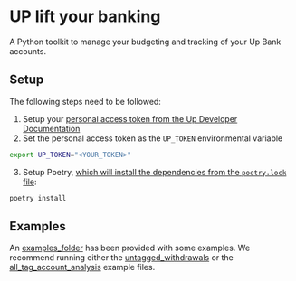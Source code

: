 # UP lift your banking


A Python toolkit to manage your budgeting and tracking of your Up Bank accounts.

## Setup

The following steps need to be followed:

1) Setup your [personal access token from the Up Developer Documentation](https://developer.up.com.au/#getting-started)
2) Set the personal access token as the `UP_TOKEN` environmental variable

```bash
export UP_TOKEN="<YOUR_TOKEN>"

```
3) Setup Poetry, [which will install the dependencies from the `poetry.lock` file](https://python-poetry.org/docs/basic-usage/#installing-with-poetrylock):

```bash
poetry install
```

## Examples

An [examples_folder](examples/) has been provided with some examples. We recommend running either the [untagged_withdrawals](./examples/untagged_withdrawals.py) or the [all_tag_account_analysis](./examples/all_tag_account_analysis.py) example files.

